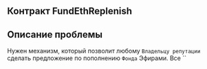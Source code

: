 ## Контракт FundEthReplenish

## Описание проблемы
Нужен механизм, который позволит любому `Владельцу репутации` сделать предложение по пополнению `Фонда` Эфирами. Все ``
